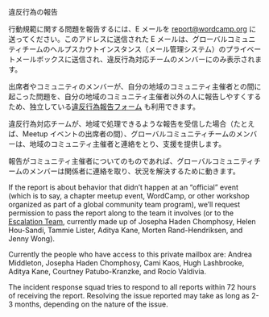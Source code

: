 <!-- # Incident Reporting -->
違反行為の報告

<!-- To report a code of conduct-related issue, email [report@wordcamp.org](mailto:report@wordcamp.org). Emails sent to this address will go to a private mailbox on the global community team’s Help Scout instance, visible only to deputies on an incident response squad. -->
行動規範に関する問題を報告するには、E メールを [report@wordcamp.org](mailto:report@wordcamp.org) に送ってください。このアドレスに送信された E メールは、グローバルコミュニティチームのヘルプスカウトインスタンス（メール管理システム）のプライベートメールボックスに送信され、違反行為対応チームのメンバーにのみ表示されます。

<!-- A stand-alone [Incident Reporting form](https://central.wordcamp.org/incident-report/) is also available, to make it easier for attendees and community members to report issues that come up with their local community organizers, to someone other than their local community organizers. -->
出席者やコミュニティのメンバーが、自分の地域のコミュニティ主催者との間に起こった問題を、自分の地域のコミュニティ主催者以外の人に報告しやすくするため、独立している[違反行為報告フォーム](https://central.wordcamp.org/incident-report/) も利用できます。

<!-- If the incident response squad receives a report that looks like it could be handled locally — for example, between attendees at a meetup event — a member of the global community team will get in touch with local community organizers to offer assistance. -->
違反行為対応チームが、地域で処理できるような報告を受信した場合（たとえば、Meetup イベントの出席者の間）、グローバルコミュニティチームのメンバーは、地域のコミュニティ主催者と連絡をとり、支援を提供します。

<!-- If the report is \*about\* a community organizer, then we’ll reach out to the concerned parties and work to resolve the situation. -->
報告がコミュニティ主催者についてのものであれば、グローバルコミュニティチームのメンバーは関係者に連絡を取り、状況を解決するために動きます。

If the report is about behavior that didn’t happen at an “official” event (which is to say, a chapter meetup event, WordCamp, or other workshop organized as part of a global community team program), we’ll request permission to pass the report along to the team it involves (or to the [Escalation Team](https://make.wordpress.org/community/2015/07/02/escalation-team/#comment-22773), currently made up of Josepha Haden Chomphosy, Helen Hou-Sandi, Tammie Lister, Aditya Kane, Morten Rand-Hendriksen, and Jenny Wong).

Currently the people who have access to this private mailbox are: Andrea Middleton, Josepha Haden Chomphosy, Cami Kaos, Hugh Lashbrooke, Aditya Kane, Courtney Patubo-Kranzke, and Rocío Valdivia.

The incident response squad tries to respond to all reports within 72 hours of receiving the report. Resolving the issue reported may take as long as 2-3 months, depending on the nature of the issue.
